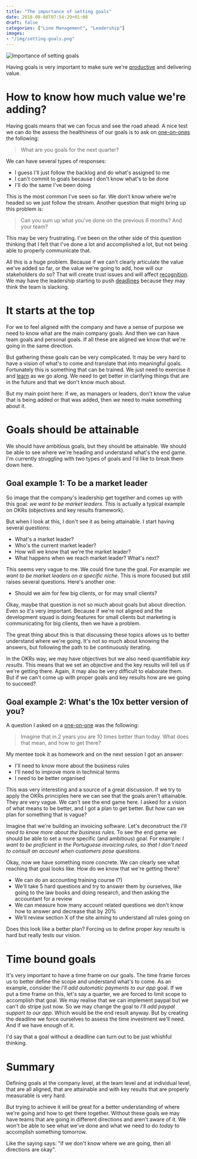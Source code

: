 ```yaml
---
title: "The importance of setting goals"
date: 2018-08-08T07:54:29+01:00
draft: false
categories: ["Line Management", "Leadership"]
images:
- "/img/setting-goals.png"
---
```


![Importance of setting goals](/img/setting-goals.png)

Having goals is very important to make sure we're [productive](/post/productivity-index/)
and delivering value.

<!--more-->

# How to know how much value we're adding?

Having goals means that we can focus and see the road ahead. A nice test
we can do the assess the healthiness of our goals is to ask on [one-on-ones](/post/1on1-framework/)
the following:

> What are you goals for the next quarter?

We can have several types of responses:

* I guess I'll just follow the backlog and do what's assigned to me
* I can't commit to goals because I don't know what's to be done
* I'll do the same I've been doing

This is the most common I've seen so far. We don't know where we're headed
so we just follow the stream. Another question that might bring up this problem
is:

> Can you sum up what you've done on the previous 6 months? And your team?

This may be very frustrating. I've been on the other side of this question
thinking that I felt that I've done a lot and accomplished a lot, but not
being able to properly communicate that.

All this is a huge problem. Because if we can't clearly articulate the value
we've added so far, or the value we're going to add, how will our stakeholders
do so? That will create trust issues and will affect [recognition](/post/recognition-index/).
We may have the leadership starting to push [deadlines](/post/dealing-with-deadlines/)
because they may think the team is slacking.

# It starts at the top

For we to feel aligned with the company and have a sense of purpose we need
to know what are the main company goals. And then we can have team goals and
personal goals. If all these are aligned we know that we're going in the
same direction.

But gathering these goals can be very complicated. It may be very hard to have
a vision of what's to come and translate that into meaningful goals. Fortunately
this is something that can be trained. We just need to exercise it and [learn](/post/learning-index/)
as we go along. We need to get better in clarifying things that are in the
future and that we don't know much about.

But my main point here: if we, as managers or leaders, don't know the value
that is being added or that was added, then _we_ need to make something about
it.

# Goals should be attainable

We should have ambitious goals, but they should be attainable. We should be
able to see where we're heading and understand what's the end game. I'm currently
struggling with two types of goals and I'd like to break them down here.

## Goal example 1: To be a market leader

So image that the company's leadership get together and comes up with this goal:
_we want to be market leaders_. This is actually a typical example on OKRs (objectives
and key results framework).

But when I look at this, I don't see it as being attainable. I start having
several questions:

* What's a market leader?
* Who's the current market leader?
* How will we know that we're the market leader?
* What happens when we reach market leader? What's next?

This seems very vague to me. We could fine tune the goal. For example: _we want
to be market leaders on a specific niche_. This
is more focused but still raises several questions. Here's another one:

* Should we aim for few big clients, or for may small clients?

Okay, maybe that question is not so much about goals but about direction. Even
so it's very important. Because if we're not aligned and the development squad
is doing features for small clients but marketing is communicating for big clients,
then we have a problem.

The great thing about this is that discussing these topics allows us to better
understand where we're going. It's not so much about knowing the answers, but
following the path to be continuously iterating.

In the OKRs way, we may have objectives but we also need quantifiable _key
results_. This means that we set an objective and the key results will tell
us if we're getting there. Again, it may also be very difficult to elaborate them.
But if we can't come up with proper goals and key results how are we going
to succeed?

## Goal example 2: What's the 10x better version of you?

A question I asked on a [one-on-one](/post/1on1-framework/) was the following:

> Imagine that in 2 years you are 10 times better than today. What does that
> mean, and how to get there?

My mentee took it as homework and on the next session I got an answer:

* I'll need to know more about the business rules
* I'll need to improve more in technical terms
* I need to be better organised

This was very interesting and a source of a great discussion. If we try to apply
the OKRs principles here we can see that the goals aren't attainable. They
are very vague. We can't see the end game here. I asked for a vision of what
means to be better, and I got a plan to get better. But how can we plan for
something that is vague?

Imagine that we're building an invoicing software. Let's deconstruct the _I'll
need to know more about the business rules_. To see the end game we should
be able to set a more specific (and ambitious) goal. For example: _I want
to be proficient in the Portuguese invoicing rules, so that I don't need
to consult an account when customers pose questions._

Okay, now we have something more concrete. We can clearly see what reaching
that goal looks like. How do we know that we're getting there?

* We can do an accounting training course (?)
* We'll take 5 hard questions and try to answer them by ourselves, like going
  to the law books and doing research, and then asking the accountant for
  a review
* We can measure how many account related questions we don't know how to
  answer and decrease that by 20%
* We'll review section X of the site aiming to understand all rules going on

Does this look like a better plan? Forcing us to define proper _key results_
is hard but really tests our vision.

# Time bound goals

It's very important to have a time frame on our goals. The time frame forces us
to better define the scope and understand what's to come. As an example, consider
the _I'll add automatic payments to our app_ goal. If we put a time frame on this,
let's say a quarter, we are forced to limit scope to accomplish that goal. We
may realise that we can implement paypal but we can't do stripe just now. So
we may change the goal to _I'll add paypal support to our app_. Which would be
the end result anyway. But by creating the deadline we force ourselves to assess
the time investment we'll need. And if we have enough of it.

I'd say that a goal without a deadline can turn out to be just whishful thinking.

# Summary

Defining goals at the company level, at the team level and at individual level,
that are all aligned, that are attainable and with key results that are properly
measurable is very hard.

But trying to achieve it will be great for a better understanding of where we're
going and how to get there together. Without these goals we may have teams that
are going in different directions and aren't aware of it. We won't be able to
see what we've done and what we need to do _today_ to accomplish something
tomorrow.

Like the saying says: "if we don't know where we are going, then all
directions are okay".
